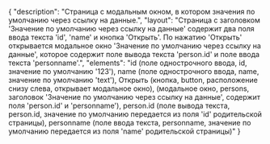 {
"description": "Страница с модальным окном, в котором значения по умолчанию через ссылку на данные.",
"layout": "Страница с заголовком 'Значение по умолчанию через ссылку на данные' содержит два поля ввода текста 'id', 'name' и кнопка 'Открыть'. По нажатию 'Открыть' открывается модальное окно 'Значение по умолчанию через ссылку на данные', которое содержит поле вывода текста 'person.id' и поле ввода текста 'personname'.",
"elements": "id (поле однострочного ввода, id, значение по умолчанию '123'),
name (поле однострочного ввода, name, значение по умолчанию 'text'),
Открыть (кнопка, button, расположение снизу слева, открывает модальное окно),
(модальное окно, persons, заголовок 'Значение по умолчанию через ссылку на данные', содержит поля 'person.id' и 'personname'),
person.id (поле вывода текста, person.id, значение по умолчанию передается из поля 'id' родительской страницы),
personname (поле ввода текста, personname, значение по умолчанию передается из поля 'name' родительской страницы)"
}